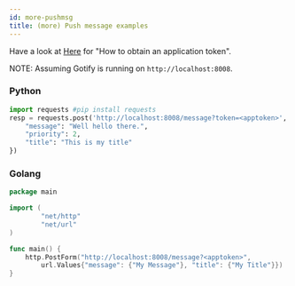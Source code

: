 ```yaml
---
id: more-pushmsg
title: (more) Push message examples
---
```


Have a look at [Here](pushmsg.md) for "How to obtain an application token".

NOTE: Assuming Gotify is running on `http://localhost:8008`.

### Python

```python
import requests #pip install requests
resp = requests.post('http://localhost:8008/message?token=<apptoken>', json={
    "message": "Well hello there.",
    "priority": 2,
    "title": "This is my title"
})
```

### Golang

```go
package main

import (
        "net/http"
        "net/url"
)

func main() {
    http.PostForm("http://localhost:8008/message?<apptoken>",
        url.Values{"message": {"My Message"}, "title": {"My Title"}})
}
```
